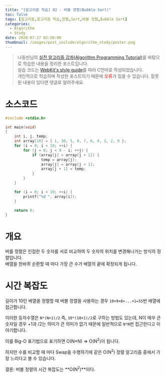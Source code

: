 ```yaml
---
title: "[알고리즘 학습] 02 - 버블 정렬(Bubble Sort)"
toc: false
tags: [알고리즘,알고리즘 학습,정렬,Sort,버블 정렬,Bubble Sort]
categories:
  - Algorithm
  - Study
date: 2020-07-27 02:50:00
thumbnail: /images/post_include/algorithm_study/poster.png
---
```

> 나동빈님의 [실전 알고리즘 강좌(Algorithm Programming Tutorial)](https://www.youtube.com/playlist?list=PLRx0vPvlEmdDHxCvAQS1_6XV4deOwfVrz)를 바탕으로 학습한 내용을 정리한 포스트입니다.  
> 실습 코드는 [WebKit's style guide](https://webkit.org/code-style-guidelines/)를 따라 C언어로 작성되었습니다.   
> 개인적으로 학습하며 작성한 포스트이기 때문에 <font color='red'>오류</font>가 있을 수 있습니다. 잘못된 내용이 있다면 댓글로 알려주세요.  

# 소스코드
```c
#include <stdio.h>

int main(void)
{
    int i, j, temp;
    int array[10] = { 1, 10, 5, 8, 7, 6, 4, 3, 2, 9 };
    for (i = 0; i < 10; ++i) {
        for (j = 0; j < 9 - i; ++j) {
            if (array[j] > array[j + 1]) {
                temp = array[j];
                array[j] = array[j + 1];
                array[j + 1] = temp;
            }
        }
    }

    for (i = 0; i < 10; ++i) {
        printf("%d ", array[i]);
    }

    return 0;
}
```

# 개요
버를 정렬은 인접한 두 숫자를 서로 비교하여 두 숫자의 위치를 변경해나가는 방식의 정렬입니다.  
배열을 한바퀴 순환할 때 마다 가장 큰 수가 배열의 끝에 확정되게 됩니다.  

# 시간 복잡도
길이가 10인 배열을 정렬할 때 버블 정렬을 사용하는 경우 `10+9+8+...+1=55`번 배열에 접근합니다.
  
이러한 등차수열은 `N*(N+1)/2` 즉, `10*(10+1)/2`로 구하는 방법도 있는데, N이 매우 큰 숫자일 경우 +1과 /2는 의미가 큰 의미가 없기 때문에 일반적으로 `N*N`번 접근한다고 이야기합니다.

이를 Big-O 표기법으로 표기하면 O(N*N) => O(N<sup>2</sup>)이 됩니다.

하지만 수를 비교할 때 마다 Swap을 수행하기에 같은 O(N<sup>2</sup>) 정렬 알고리즘 중에서 가장 느리다고 볼 수 있습니다.

결론: 버블 정렬의 시간 복잡도는 **O(N<sup>2</sup>)**이다.